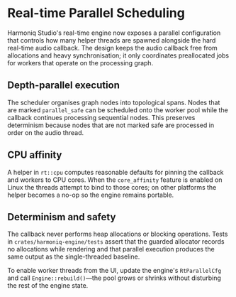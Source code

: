 # Real-time Parallel Scheduling

Harmoniq Studio's real-time engine now exposes a parallel configuration that
controls how many helper threads are spawned alongside the hard real-time audio
callback. The design keeps the audio callback free from allocations and heavy
synchronisation; it only coordinates preallocated jobs for workers that operate
on the processing graph.

## Depth-parallel execution

The scheduler organises graph nodes into topological spans. Nodes that are
marked `parallel_safe` can be scheduled onto the worker pool while the callback
continues processing sequential nodes. This preserves determinism because nodes
that are not marked safe are processed in order on the audio thread.

## CPU affinity

A helper in `rt::cpu` computes reasonable defaults for pinning the callback and
workers to CPU cores. When the `core_affinity` feature is enabled on Linux the
threads attempt to bind to those cores; on other platforms the helper becomes a
no-op so the engine remains portable.

## Determinism and safety

The callback never performs heap allocations or blocking operations. Tests in
`crates/harmoniq-engine/tests` assert that the guarded allocator records no
allocations while rendering and that parallel execution produces the same output
as the single-threaded baseline.

To enable worker threads from the UI, update the engine's `RtParallelCfg` and
call `Engine::rebuild()`—the pool grows or shrinks without disturbing the rest
of the engine state.
